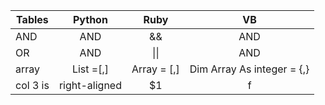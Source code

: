 | Tables   |      Python      |  Ruby | VB|
|----------|:-------------:|:------:|:------:|
| AND |  AND | && | AND | 
| OR |  AND | \|\| | AND | 
| array |    List =[,]  |   Array = [,] | Dim Array As integer = {,} |
| col 3 is | right-aligned |    $1 | f|
